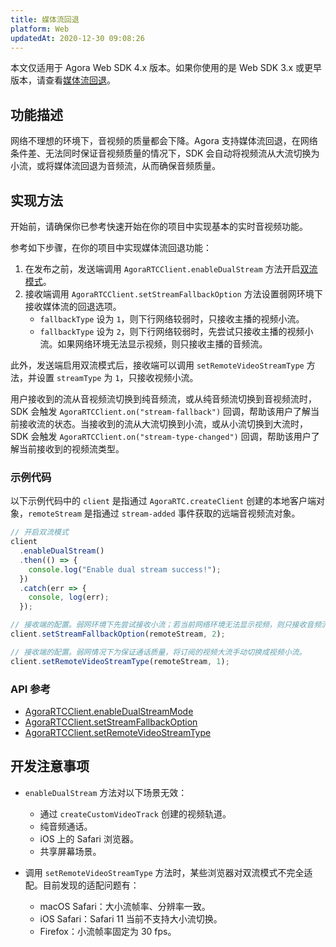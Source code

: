 ```yaml
---
title: 媒体流回退
platform: Web
updatedAt: 2020-12-30 09:08:26
---
```


<div class="alert note">本文仅适用于 Agora Web SDK 4.x 版本。如果你使用的是 Web SDK 3.x 或更早版本，请查看<a href="./fallback_web?platform=Web">媒体流回退</a>。</li></div>

## 功能描述

网络不理想的环境下，音视频的质量都会下降。Agora 支持媒体流回退，在网络条件差、无法同时保证音视频质量的情况下，SDK 会自动将视频流从大流切换为小流，或将媒体流回退为音频流，从而确保音频质量。

## 实现方法

开始前，请确保你已参考快速开始在你的项目中实现基本的实时音视频功能。

参考如下步骤，在你的项目中实现媒体流回退功能：

1. 在发布之前，发送端调用 `AgoraRTCClient.enableDualStream` 方法开启[双流模式](https://docs.agora.io/cn/Agora%20Platform/terms?platform=All%20Platforms#dual-stream)。
2. 接收端调用 `AgoraRTCClient.setStreamFallbackOption` 方法设置弱网环境下接收媒体流的回退选项。
   - `fallbackType` 设为 `1`，则下行网络较弱时，只接收主播的视频小流。
   - `fallbackType` 设为 `2`，则下行网络较弱时，先尝试只接收主播的视频小流。如果网络环境无法显示视频，则只接收主播的音频流。

此外，发送端启用双流模式后，接收端可以调用 `setRemoteVideoStreamType` 方法，并设置 `streamType` 为 `1`，只接收视频小流。

用户接收到的流从音视频流切换到纯音频流，或从纯音频流切换到音视频流时，SDK 会触发 `AgoraRTCClient.on("stream-fallback")` 回调，帮助该用户了解当前接收流的状态。当接收到的流从大流切换到小流，或从小流切换到大流时，SDK 会触发 `AgoraRTCClient.on("stream-type-changed")` 回调，帮助该用户了解当前接收到的视频流类型。

### 示例代码

以下示例代码中的 `client` 是指通过 `AgoraRTC.createClient` 创建的本地客户端对象，`remoteStream` 是指通过 `stream-added` 事件获取的远端音视频流对象。

```js
// 开启双流模式
client
  .enableDualStream()
  .then(() => {
    console.log("Enable dual stream success!");
  })
  .catch(err => {
    console, log(err);
  });

// 接收端的配置。弱网环境下先尝试接收小流；若当前网络环境无法显示视频，则只接收音频流。
client.setStreamFallbackOption(remoteStream, 2);

// 接收端的配置。弱网情况下为保证通话质量，将订阅的视频大流手动切换成视频小流。
client.setRemoteVideoStreamType(remoteStream, 1);
```

### API 参考

- [AgoraRTCClient.enableDualStreamMode](./API%20Reference/web/v4.2.1/interfaces/iagorartcclient.html#enabledualstream)
- [AgoraRTCClient.setStreamFallbackOption](./API%20Reference/web/v4.2.1/interfaces/iagorartcclient.html#setstreamfallbackoption)
- [AgoraRTCClient.setRemoteVideoStreamType](./API%20Reference/web/v4.2.1/interfaces/iagorartcclient.html#setremotevideostreamtype)

## 开发注意事项

- `enableDualStream` 方法对以下场景无效：

  - 通过 `createCustomVideoTrack` 创建的视频轨道。
  - 纯音频通话。
  - iOS 上的 Safari 浏览器。
  - 共享屏幕场景。

- 调用 `setRemoteVideoStreamType` 方法时，某些浏览器对双流模式不完全适配。目前发现的适配问题有：
  - macOS Safari：大小流帧率、分辨率一致。
  - iOS Safari：Safari 11 当前不支持大小流切换。
  - Firefox：小流帧率固定为 30 fps。
